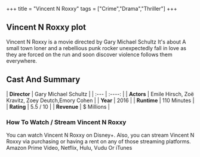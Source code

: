 +++
title = "Vincent N Roxxy"
tags = ["Crime","Drama","Thriller"]
+++
## Vincent N Roxxy plot
Vincent N Roxxy is a movie directed by Gary Michael Schultz It's about A small town loner and a rebellious punk rocker unexpectedly fall in love as they are forced on the run and soon discover violence follows them everywhere.
## Cast And Summary
| **Director**      | Gary Michael Schultz |
    | :---        |    :----:   |
    |  **Actors** | Emile Hirsch, Zoë Kravitz, Zoey Deutch,Emory Cohen |
    | **Year**   | 2016    |
    |  **Runtime** | 110 Minutes |
    |  **Rating** | 5.5 / 10 | 
    |  **Revenue** | $ Millions |
### How To Watch / Stream Vincent N Roxxy
You can watch Vincent N Roxxy on Disney+.
Also, you can stream Vincent N Roxxy via purchasing or having a rent on any of those streaming platforms.
Amazon Prime Video, Netflix, Hulu, Vudu Or iTunes